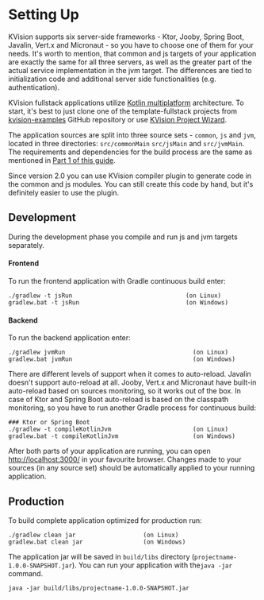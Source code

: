 # Setting Up

KVision supports six server-side frameworks - Ktor, Jooby, Spring Boot, Javalin, Vert.x and Micronaut - so you have to choose one of them for your needs. It's worth to mention, that common and js targets of your application are exactly the same for all three servers, as well as the greater part of the actual service implementation in the jvm target. The differences are tied to initialization code and additional server side functionalities (e.g. authentication).

KVision fullstack applications utilize [Kotlin multiplatform](https://kotlinlang.org/docs/reference/multiplatform.html) architecture. To start, it's best to just clone one of the template-fullstack projects from [kvision-examples](https://github.com/rjaros/kvision-examples) GitHub repository or use [KVision Project Wizard](https://plugins.jetbrains.com/plugin/16533-kvision-project-wizard).

The application sources are split into three source sets - `common`, `js` and `jvm`, located in three directories: `src/commonMain` `src/jsMain` and `src/jvmMain`. The requirements and dependencies for the build process are the same as mentioned in [Part 1 of this guide](../1.-getting-started-1/setting-up.md).

Since version 2.0 you can use KVision compiler plugin to generate code in the common and js modules. You can still create this code by hand, but it's definitely easier to use the plugin. &#x20;

## Development

During the development phase you compile and run js and jvm targets separately.

#### Frontend

To run the frontend application with Gradle continuous build enter:

```
./gradlew -t jsRun                                (on Linux)
gradlew.bat -t jsRun                              (on Windows)
```

#### Backend

To run the backend application enter:

```
./gradlew jvmRun                                    (on Linux)
gradlew.bat jvmRun                                  (on Windows)
```

There are different levels of support when it comes to auto-reload. Javalin doesn't support auto-reload at all. Jooby, Vert.x and Micronaut have built-in auto-reload based on sources monitoring, so it works out of the box. In case of Ktor and Spring Boot auto-reload is based on the classpath monitoring, so you have to run another Gradle process for continuous build:

```
### Ktor or Spring Boot
./gradlew -t compileKotlinJvm                       (on Linux)
gradlew.bat -t compileKotlinJvm                     (on Windows)
```

After both parts of your application are running, you can open [http://localhost:3000/](http://localhost:3000/) in your favourite browser. Changes made to your sources (in any source set) should be automatically applied to your running application.&#x20;

## Production

To build complete application optimized for production run:

```
./gradlew clean jar                   (on Linux)
gradlew.bat clean jar                 (on Windows)
```

The application jar will be saved in `build/libs` directory (`projectname-1.0.0-SNAPSHOT.jar`). You can run your application with  the`java -jar` command.

```
java -jar build/libs/projectname-1.0.0-SNAPSHOT.jar
```

